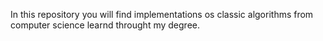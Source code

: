 In this repository you will find implementations os classic algorithms from computer science learnd throught my degree.
